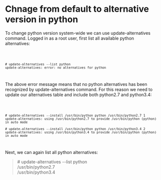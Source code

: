 # Chnage from default to alternative version in python

To change python version system-wide we can use update-alternatives command. Logged in as a root user, first list all available python alternatives: 

<code>

    # update-alternatives --list python
    update-alternatives: error: no alternatives for python
</code>

The above error message means that no python alternatives has been recognized by update-alternatives command. For this reason we need to update our alternatives table and include both python2.7 and python3.4: 

<code>

    # update-alternatives --install /usr/bin/python python /usr/bin/python2.7 1
    update-alternatives: using /usr/bin/python2.7 to provide /usr/bin/python (python) in auto mode

    # update-alternatives --install /usr/bin/python python /usr/bin/python3.4 2
    update-alternatives: using /usr/bin/python3.4 to provide /usr/bin/python (python) in auto mode

</code>

Next, we can again list all python alternatives:

> \# update-alternatives --list python <br>
> /usr/bin/python2.7 <br>
> /usr/bin/python3.4


